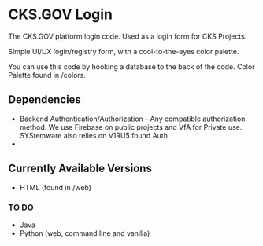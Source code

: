 # CKS.GOV Login
The CKS.GOV platform login code. Used as a login form for CKS Projects.

Simple UI/UX login/registry form, with a cool-to-the-eyes color palette.

You can use this code by hooking a database to the back of the code. Color Palette found in /colors.

## Dependencies
- Backend Authentication/Authorization - Any compatible authorization method. We use Firebase on public projects and VfA for Private use. SYStemware also relies on V1RU5 found Auth.
- 

## Currently Available Versions
- HTML (found in /web)

### TO DO
- Java
- Python (web, command line and vanilla)
